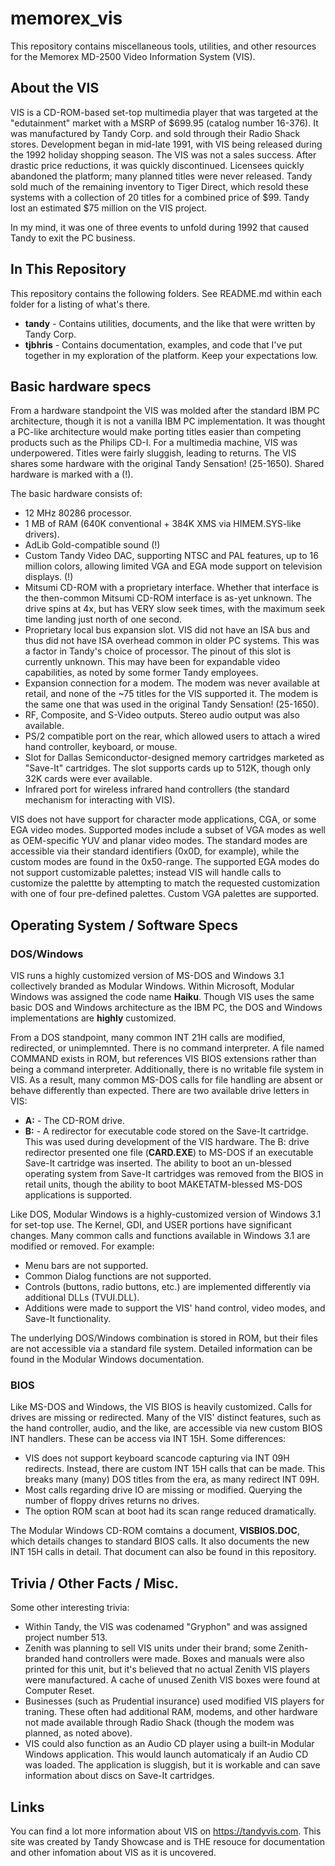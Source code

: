 # memorex_vis

This repository contains miscellaneous tools, utilities, and other resources for the Memorex MD-2500 Video Information System (VIS).  

## About the VIS

VIS is a CD-ROM-based set-top multimedia player that was targeted at the "edutainment" market with a MSRP of $699.95 (catalog number 16-376).  It was manufactured by Tandy Corp. and sold through their Radio Shack stores.  Development began in mid-late 1991, with VIS being released during the 1992 holiday shopping season.  The VIS was not a sales success.  After drastic price reductions, it was quickly discontinued.  Licensees quickly abandoned the platform; many planned titles were never released.  Tandy sold much of the remaining inventory to Tiger Direct, which resold these systems with a collection of 20 titles for a combined price of $99.  Tandy lost an estimated $75 million on the VIS project.  

In my mind, it was one of three events to unfold during 1992 that caused Tandy to exit the PC business.

## In This Repository

This repository contains the following folders.  See README.md within each folder for a listing of what's there.

* **tandy** - Contains utilities, documents, and the like that were written by Tandy Corp.
* **tjbhris** - Contains documentation, examples, and code that I've put together in my exploration of the platform.  Keep your expectations low.

## Basic hardware specs
From a hardware standpoint the VIS was molded after the standard IBM PC architecture, though it is not a vanilla IBM PC implementation.  It was thought a PC-like architecture would make porting titles easier than competing products such as the Philips CD-I.  For a multimedia machine, VIS was underpowered.  Titles were fairly sluggish, leading to returns.  The VIS shares some hardware with the original Tandy Sensation! (25-1650).  Shared hardware is marked with a (!).

The basic hardware consists of:

* 12 MHz 80286 processor.
* 1 MB of RAM (640K conventional + 384K XMS via HIMEM.SYS-like drivers).
* AdLib Gold-compatible sound (!)
* Custom Tandy Video DAC, supporting NTSC and PAL features, up to 16 million colors, allowing limited VGA and EGA mode support on television displays. (!)
* Mitsumi CD-ROM with a proprietary interface.  Whether that interface is the then-common Mitsumi CD-ROM interface is as-yet unknown.  The drive spins at 4x, but has VERY slow seek times, with the maximum seek time landing just north of one second.
* Proprietary local bus expansion slot.  VIS did not have an ISA bus and thus did not have ISA overhead common in older PC systems.  This was a factor in Tandy's choice of processor.  The pinout of this slot is currently unknown.  This may have been for expandable video capabilities, as noted by some former Tandy employees.
* Expansion connection for a modem.  The modem was never available at retail, and none of the ~75 titles for the VIS supported it.  The modem is the same one that was used in the original Tandy Sensation! (25-1650).
* RF, Composite, and S-Video outputs.  Stereo audio output was also available.
* PS/2 compatible port on the rear, which allowed users to attach a wired hand controller, keyboard, or mouse.
* Slot for Dallas Semiconductor-designed memory cartridges marketed as "Save-It" cartridges.  The slot supports cards up to 512K, though only 32K cards were ever available.  
* Infrared port for wireless infrared hand controllers (the standard mechanism for interacting with VIS).

VIS does not have support for character mode applications, CGA, or some EGA video modes.  Supported modes include a subset of VGA modes as well as OEM-specific YUV and planar video modes.  The standard modes are accessible via their standard identifiers (0x0D, for example), while the custom modes are found in the 0x50-range.  The supported EGA modes do not support customizable palettes; instead VIS will handle calls to customize the palettte by attempting to match the requested customization with one of four pre-defined palettes.  Custom VGA palettes are supported.

## Operating System / Software Specs

### DOS/Windows

VIS runs a highly customized version of MS-DOS and Windows 3.1 collectively branded as Modular Windows.  Within Microsoft, Modular Windows was assigned the code name **Haiku**.  Though VIS uses the same basic DOS and Windows architecture as the IBM PC, the DOS and Windows implementations are **highly** customized.  

From a DOS standpoint, many common INT 21H calls are modified, redirected, or unimplemnted.  There is no command interpreter.  A file named COMMAND exists in ROM, but references VIS BIOS extensions rather than being a command interpreter.  Additionally, there is no writable file system in VIS.  As a result, many common MS-DOS calls for file handling are absent or behave differently than expected.  There are two available drive letters in VIS:

* **A:** - The CD-ROM drive.
* **B:** - A redirector for executable code stored on the Save-It cartridge.  This was used during development of the VIS hardware.  The B: drive redirector presented one file (**CARD.EXE**) to MS-DOS if an executable Save-It cartridge was inserted.  The ability to boot an un-blessed operating system from Save-It cartridges was removed from the BIOS in retail units, though the ability to boot MAKETATM-blessed MS-DOS applications is supported.

Like DOS, Modular Windows is a highly-customized version of Windows 3.1 for set-top use.  The Kernel, GDI, and USER portions have significant changes.  Many common calls and functions available in Windows 3.1 are modified or removed.  For example:

* Menu bars are not supported.
* Common Dialog functions are not supported.
* Controls (buttons, radio buttons, etc.) are implemented differently via additional DLLs (TVUI.DLL).
* Additions were made to support the VIS' hand control, video modes, and Save-It functionality. 

The underlying DOS/Windows combination is stored in ROM, but their files are not accessible via a standard file system.  Detailed information can be found in the Modular Windows documentation.

### BIOS

Like MS-DOS and Windows, the VIS BIOS is heavily customized.  Calls for drives are missing or redirected.  Many of the VIS' distinct features, such as the hand controller, audio, and the like, are accessible via new custom BIOS INT handlers.  These can be access via INT 15H.  Some differences:

* VIS does not support keyboard scancode capturing via INT 09H redirects.  Instead, there are custom INT 15H calls that can be made.  This breaks many (many) DOS titles from the era, as many redirect INT 09H.
* Most calls regarding drive IO are missing or modified.  Querying the number of floppy drives returns no drives.
* The option ROM scan at boot had its scan range reduced dramatically.

The Modular Windows CD-ROM comtains a document, **VISBIOS.DOC**, which details changes to standard BIOS calls.  It also documents the new INT 15H calls in detail.  That document can also be found in this repository.

## Trivia / Other Facts / Misc.

Some other interesting trivia:

* Within Tandy, the VIS was codenamed "Gryphon" and was assigned project number 513.  
* Zenith was planning to sell VIS units under their brand; some Zenith-branded hand controllers were made.  Boxes and manuals were also printed for this unit, but it's believed that no actual Zenith VIS players were manufactured.  A cache of unused Zenith VIS boxes were found at Computer Reset.
* Businesses (such as Prudential insurance) used modified VIS players for traning.  These often had additional RAM, modems, and other hardware not made available through Radio Shack (though the modem was planned, as noted above).
* VIS could also function as an Audio CD player using a built-in Modular Windows application.  This would launch automaticaly if an Audio CD was loaded.  The application is sluggish, but it is workable and can save information about discs on Save-It cartridges.

## Links

You can find a lot more information about VIS on https://tandyvis.com.  This site was created by Tandy Showcase and is THE resouce for documentation and other infomation about VIS as it is uncovered.
